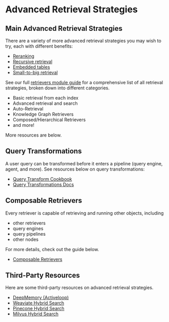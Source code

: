 # Advanced Retrieval Strategies

## Main Advanced Retrieval Strategies

There are a variety of more advanced retrieval strategies you may wish to try, each with different benefits:

- [Reranking](../../examples/node_postprocessor/CohereRerank.ipynb)
- [Recursive retrieval](../../examples/query_engine/pdf_tables/recursive_retriever.ipynb)
- [Embedded tables](../../examples/query_engine/sec_tables/tesla_10q_table.ipynb)
- [Small-to-big retrieval](../../examples/node_postprocessor/MetadataReplacementDemo.ipynb)

See our full [retrievers module guide](../../module_guides/querying/retriever/retrievers.md) for a comprehensive list of all retrieval strategies, broken down into different categories.

- Basic retrieval from each index
- Advanced retrieval and search
- Auto-Retrieval
- Knowledge Graph Retrievers
- Composed/Hierarchical Retrievers
- and more!

More resources are below.

## Query Transformations

A user query can be transformed before it enters a pipeline (query engine, agent, and more). See resources below on query transformations:

- [Query Transform Cookbook](../../examples/query_transformations/query_transform_cookbook.ipynb)
- [Query Transformations Docs](../../optimizing/advanced_retrieval/query_transformations.md)

## Composable Retrievers

Every retriever is capable of retrieving and running other objects, including

- other retrievers
- query engines
- query pipelines
- other nodes

For more details, check out the guide below.

- [Composable Retrievers](../../examples/retrievers/composable_retrievers.ipynb)

## Third-Party Resources

Here are some third-party resources on advanced retrieval strategies.

- [DeepMemory (Activeloop)](../../examples/retrievers/deep_memory.ipynb)
- [Weaviate Hybrid Search](../../examples/vector_stores/WeaviateIndexDemo-Hybrid.ipynb)
- [Pinecone Hybrid Search](../../examples/vector_stores/PineconeIndexDemo-Hybrid.ipynb)
- [Milvus Hybrid Search](../../examples/vector_stores/MilvusHybridIndexDemo.ipynb)
